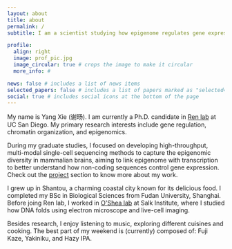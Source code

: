 ```yaml
---
layout: about
title: about
permalink: /
subtitle: I am a scientist studying how epigenome regulates gene expression # <a href='#'>Affiliations</a>. Address. Contacts. Moto. Etc.

profile:
  align: right
  image: prof_pic.jpg
  image_circular: true # crops the image to make it circular
  more_info: #

news: false # includes a list of news items
selected_papers: false # includes a list of papers marked as "selected={true}"
social: true # includes social icons at the bottom of the page
---
```


My name is Yang Xie (谢旸). I am currently a Ph.D. candidate in [Ren lab](https://renlab.sdsc.edu/renlab_website/) at UC San Diego. My primary research interests include gene regulation, chromatin organization, and epigenomics.

During my graduate studies, I focused on developing high-throughput, multi-modal single-cell sequencing methods to capture the epigenomic diversity in mammalian brains, aiming to link epigenome with transcription to better understand how non-coding sequences control gene expression. Check out the [project](https://xieeeee.github.io/projects/) section to know more about my work. 

I grew up in Shantou, a charming coastal city known for its delicious food. I completed my BSc in Biological Sciences from Fudan University, Shanghai. Before joing Ren lab, I worked in [O'Shea lab](https://www.salk.edu/scientist/clodagh-oshea/) at Salk Institute, where I studied how DNA folds using electron microscope and live-cell imaging.

Besides research, I enjoy listening to music, exploring different cuisines and cooking. The best part of my weekend is (currently) composed of: Fuji Kaze, Yakiniku, and Hazy IPA.
